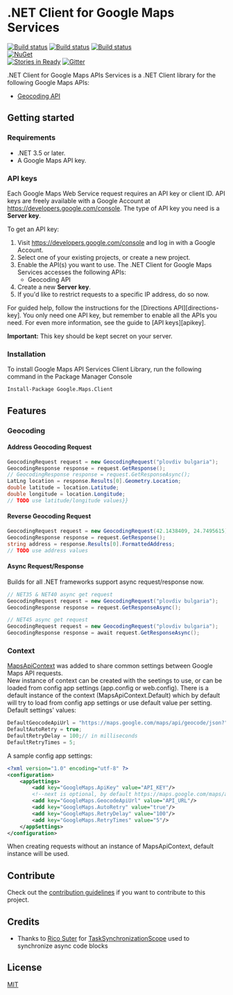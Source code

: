 # .NET Client for Google Maps Services

[![Build status](https://ci.appveyor.com/api/projects/status/ihwbnutdfeyb34pb?svg=true)](https://ci.appveyor.com/project/velyo/google-maps-services) 
[![Build status](https://ci.appveyor.com/api/projects/status/ihwbnutdfeyb34pb/branch/net35?svg=true&pendingText=net35&failingText=net35&passingText=net35)](https://ci.appveyor.com/project/velyo/google-maps-services/branch/net35) 
[![Build status](https://ci.appveyor.com/api/projects/status/ihwbnutdfeyb34pb/branch/net40?svg=true&pendingText=net40&failingText=net40&passingText=net40)](https://ci.appveyor.com/project/velyo/google-maps-services/branch/net40)  
[![NuGet](https://img.shields.io/nuget/v/Google.Maps.Client.svg?maxAge=600)](https://www.nuget.org/packages/Google.Maps.Client/)  
[![Stories in Ready](https://badge.waffle.io/velyo/google-maps-services.svg?label=ready&title=Ready)](http://waffle.io/velyo/google-maps-services) 
[![Gitter](https://badges.gitter.im/velyo/google-maps-services.svg)](https://gitter.im/velyo/google-maps-services?utm_source=badge&utm_medium=badge&utm_campaign=pr-badge) 

.NET Client for Google Maps APIs Services is a .NET Client library for the following Google Maps APIs:

 - [Geocoding API](https://developers.google.com/maps/documentation/geocoding)

## Getting started

### Requirements

 - .NET 3.5 or later.
 - A Google Maps API key.

### API keys

Each Google Maps Web Service request requires an API key or client ID. API keys
are freely available with a Google Account at
https://developers.google.com/console. The type of API key you need is a 
**Server key**. 

To get an API key:

 1. Visit https://developers.google.com/console and log in with
    a Google Account.
 1. Select one of your existing projects, or create a new project.
 1. Enable the API(s) you want to use. The .NET Client for Google Maps Services
    accesses the following APIs:
    * Geocoding API
 1. Create a new **Server key**.
 1. If you'd like to restrict requests to a specific IP address, do so now.
 
For guided help, follow the instructions for the [Directions API][directions-key]. 
You only need one API key, but remember to enable all the APIs you need.
For even more information, see the guide to [API keys][apikey].

**Important:** This key should be kept secret on your server.

### Installation

To install Google Maps API Services Client Library, run the following command in the Package Manager Console

```
Install-Package Google.Maps.Client
```

## Features
 
### Geocoding

#### Address Geocoding Request

```csharp
GeocodingRequest request = new GeocodingRequest("plovdiv bulgaria");
GeocodingResponse response = request.GetResponse();
// GeocodingResponse response = request.GetResponseAsync();
LatLng location = response.Results[0].Geometry.Location;
double latitude = location.Latitude;
double longitude = location.Longitude;
// TODO use latitude/longitude values}}
```

#### Reverse Geocoding Request

```csharp
GeocodingRequest request = new GeocodingRequest(42.1438409, 24.7495615);
GeocodingResponse response = request.GetResponse();
string address = response.Results[0].FormattedAddress;
// TODO use address values
```

#### Async Request/Response

Builds for all .NET frameworks support async request/response now.

```csharp
// NET35 & NET40 async get request
GeocodingRequest request = new GeocodingRequest("plovdiv bulgaria");
GeocodingResponse response = request.GetResponseAsync();
```

```csharp
// NET45 async get request
GeocodingRequest request = new GeocodingRequest("plovdiv bulgaria");
GeocodingResponse response = await request.GetResponseAsync();
```

### Context

[MapsApiContext](https://github.com/velyo/google-maps-services/blob/master/src/Client/MapsApiContext.cs) was added to share common settings between Google Maps API requests.  
New instance of context can be created with the seetings to use, or can be loaded from config app settings (app.config or web.config).
There is a default instance of the context (MapsApiContext.Default) which by default will try to load from config app settings or use default value per setting.  
Default settings' values:
``` csharp
DefaultGeocodeApiUrl = "https://maps.google.com/maps/api/geocode/json?";
DefaultAutoRetry = true;
DefaultRetryDelay = 100;// in milliseconds
DefaultRetryTimes = 5;
```
A sample config app settings:
``` xml
<?xml version="1.0" encoding="utf-8" ?>
<configuration>
    <appSettings>
        <add key="GoogleMaps.ApiKey" value="API_KEY"/>
        <!--next is optional, by default https://maps.google.com/maps/api/geocode/json? will be used-->
        <add key="GoogleMaps.GeocodeApiUrl" value="API_URL"/>
        <add key="GoogleMaps.AutoRetry" value="true"/>
        <add key="GoogleMaps.RetryDelay" value="100"/>
        <add key="GoogleMaps.RetryTimes" value="5"/>
    </appSettings>
</configuration>
```

When creating requests without an instance of MapsApiContext, default instance will be used.

## Contribute

Check out the [contribution guidelines](https://github.com/velyo/google-maps-services/blob/master/CONTRIBUTING.md) if you want to contribute to this project.

## Credits

- Thanks to [Rico Suter](https://github.com/rsuter) for [TaskSynchronizationScope](https://github.com/MyToolkit/MyToolkit/blob/master/src/MyToolkit/Utilities/TaskSynchronizationScope.cs) used to synchronize async code blocks

## License

[MIT](https://github.com/velyo/google-maps-services/blob/master/LICENSE)